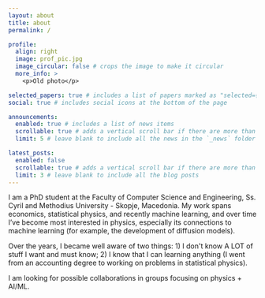 ```yaml
---
layout: about
title: about
permalink: /

profile:
  align: right
  image: prof_pic.jpg
  image_circular: false # crops the image to make it circular
  more_info: >
    <p>Old photo</p>

selected_papers: true # includes a list of papers marked as "selected={true}"
social: true # includes social icons at the bottom of the page

announcements:
  enabled: true # includes a list of news items
  scrollable: true # adds a vertical scroll bar if there are more than 3 news items
  limit: 5 # leave blank to include all the news in the `_news` folder

latest_posts:
  enabled: false
  scrollable: true # adds a vertical scroll bar if there are more than 3 new posts items
  limit: 3 # leave blank to include all the blog posts
---
```


I am a PhD student at the Faculty of Computer Science and Engineering, Ss. Cyril and Methodius University - Skopje, Macedonia. My work spans economics, statistical physics, and recently machine learning, and over time I’ve become most interested in physics, especially its connections to machine learning (for example, the development of diffusion models).

Over the years, I became well aware of two things: 1) I don't know A LOT of stuff I want and must know; 2) I know that I can learning anything (I went from an accounting degree to working on problems in statistical physics).

I am looking for possible collaborations in groups focusing on physics + AI/ML.
